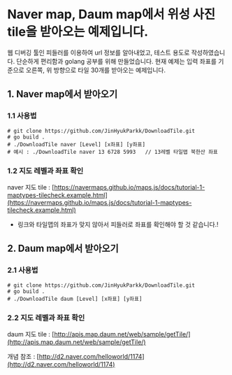 # Naver map, Daum map에서 위성 사진 tile을 받아오는 예제입니다.
웹 디버깅 툴인 피들러를 이용하여 url 정보를 알아내었고, 테스트 용도로 작성하였습니다. 단순하게 편리함과 golang 공부를 위해 만들었습니다.
현재 예제는 입력 좌표를 기준으로 오른쪽, 위 방향으로 타일 30개를 받아오는 예제입니다.

## 1. Naver map에서 받아오기
### 1.1 사용법
```
# git clone https://github.com/JinHyukParkk/DownloadTile.git
# go build .
# ./DownloadTile naver [Level] [x좌표] [y좌표]
# 예시 : ./DownloadTile naver 13 6728 5993   // 13레벨 타일맵 북한산 좌표
```

### 1.2 지도 레벨과 좌표 확인
naver 지도 tile : [https://navermaps.github.io/maps.js/docs/tutorial-1-maptypes-tilecheck.example.html](https://navermaps.github.io/maps.js/docs/tutorial-1-maptypes-tilecheck.example.html)
 - 링크와 타일맵의 좌표가 맞지 않아서 피들러로 좌표를 확인해야 할 것 같습니다.!

## 2. Daum map에서 받아오기
### 2.1 사용법
```
# git clone https://github.com/JinHyukParkk/DownloadTile.git
# go build .
# ./DownloadTile daum [Level] [x좌표] [y좌표]
```
### 2.2 지도 레벨과 좌표 확인
daum 지도 tile : [http://apis.map.daum.net/web/sample/getTile/](http://apis.map.daum.net/web/sample/getTile/)

개념 참조 : [http://d2.naver.com/helloworld/1174](http://d2.naver.com/helloworld/1174)
